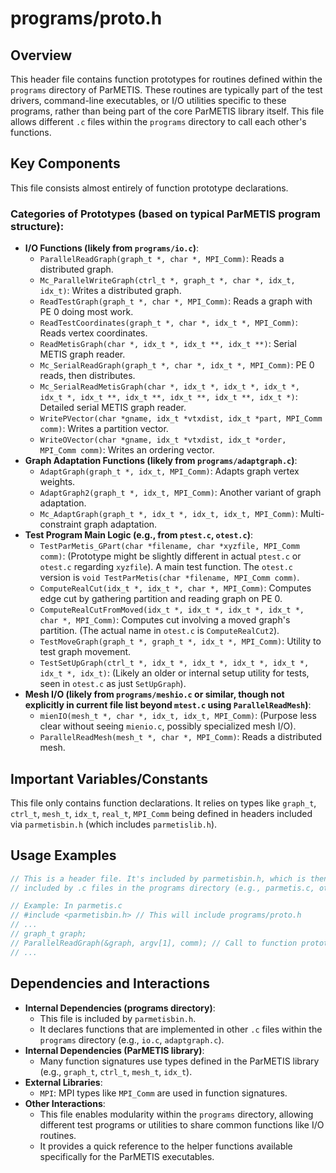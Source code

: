 # programs/proto.h

## Overview

This header file contains function prototypes for routines defined within the `programs` directory of ParMETIS. These routines are typically part of the test drivers, command-line executables, or I/O utilities specific to these programs, rather than being part of the core ParMETIS library itself. This file allows different `.c` files within the `programs` directory to call each other's functions.

## Key Components

This file consists almost entirely of function prototype declarations.

### Categories of Prototypes (based on typical ParMETIS program structure):

*   **I/O Functions (likely from `programs/io.c`)**:
    *   `ParallelReadGraph(graph_t *, char *, MPI_Comm)`: Reads a distributed graph.
    *   `Mc_ParallelWriteGraph(ctrl_t *, graph_t *, char *, idx_t, idx_t)`: Writes a distributed graph.
    *   `ReadTestGraph(graph_t *, char *, MPI_Comm)`: Reads a graph with PE 0 doing most work.
    *   `ReadTestCoordinates(graph_t *, char *, idx_t *, MPI_Comm)`: Reads vertex coordinates.
    *   `ReadMetisGraph(char *, idx_t *, idx_t **, idx_t **)`: Serial METIS graph reader.
    *   `Mc_SerialReadGraph(graph_t *, char *, idx_t *, MPI_Comm)`: PE 0 reads, then distributes.
    *   `Mc_SerialReadMetisGraph(char *, idx_t *, idx_t *, idx_t *, idx_t *, idx_t **, idx_t **, idx_t **, idx_t **, idx_t *)`: Detailed serial METIS graph reader.
    *   `WritePVector(char *gname, idx_t *vtxdist, idx_t *part, MPI_Comm comm)`: Writes a partition vector.
    *   `WriteOVector(char *gname, idx_t *vtxdist, idx_t *order, MPI_Comm comm)`: Writes an ordering vector.
*   **Graph Adaptation Functions (likely from `programs/adaptgraph.c`)**:
    *   `AdaptGraph(graph_t *, idx_t, MPI_Comm)`: Adapts graph vertex weights.
    *   `AdaptGraph2(graph_t *, idx_t, MPI_Comm)`: Another variant of graph adaptation.
    *   `Mc_AdaptGraph(graph_t *, idx_t *, idx_t, idx_t, MPI_Comm)`: Multi-constraint graph adaptation.
*   **Test Program Main Logic (e.g., from `ptest.c`, `otest.c`)**:
    *   `TestParMetis_GPart(char *filename, char *xyzfile, MPI_Comm comm)`: (Prototype might be slightly different in actual `ptest.c` or `otest.c` regarding `xyzfile`). A main test function. The `otest.c` version is `void TestParMetis(char *filename, MPI_Comm comm)`.
    *   `ComputeRealCut(idx_t *, idx_t *, char *, MPI_Comm)`: Computes edge cut by gathering partition and reading graph on PE 0.
    *   `ComputeRealCutFromMoved(idx_t *, idx_t *, idx_t *, idx_t *, char *, MPI_Comm)`: Computes cut involving a moved graph's partition. (The actual name in `otest.c` is `ComputeRealCut2`).
    *   `TestMoveGraph(graph_t *, graph_t *, idx_t *, MPI_Comm)`: Utility to test graph movement.
    *   `TestSetUpGraph(ctrl_t *, idx_t *, idx_t *, idx_t *, idx_t *, idx_t *, idx_t)`: (Likely an older or internal setup utility for tests, seen in `otest.c` as just `SetUpGraph`).
*   **Mesh I/O (likely from `programs/meshio.c` or similar, though not explicitly in current file list beyond `mtest.c` using `ParallelReadMesh`)**:
    *   `mienIO(mesh_t *, char *, idx_t, idx_t, MPI_Comm)`: (Purpose less clear without seeing `mienio.c`, possibly specialized mesh I/O).
    *   `ParallelReadMesh(mesh_t *, char *, MPI_Comm)`: Reads a distributed mesh.

## Important Variables/Constants

This file only contains function declarations. It relies on types like `graph_t`, `ctrl_t`, `mesh_t`, `idx_t`, `real_t`, `MPI_Comm` being defined in headers included via `parmetisbin.h` (which includes `parmetislib.h`).

## Usage Examples

```c
// This is a header file. It's included by parmetisbin.h, which is then
// included by .c files in the programs directory (e.g., parmetis.c, otest.c).

// Example: In parmetis.c
// #include <parmetisbin.h> // This will include programs/proto.h
// ...
// graph_t graph;
// ParallelReadGraph(&graph, argv[1], comm); // Call to function prototyped in programs/proto.h
// ...
```

## Dependencies and Interactions

*   **Internal Dependencies (programs directory)**:
    *   This file is included by `parmetisbin.h`.
    *   It declares functions that are implemented in other `.c` files within the `programs` directory (e.g., `io.c`, `adaptgraph.c`).
*   **Internal Dependencies (ParMETIS library)**:
    *   Many function signatures use types defined in the ParMETIS library (e.g., `graph_t`, `ctrl_t`, `mesh_t`, `idx_t`).
*   **External Libraries**:
    *   `MPI`: MPI types like `MPI_Comm` are used in function signatures.
*   **Other Interactions**:
    *   This file enables modularity within the `programs` directory, allowing different test programs or utilities to share common functions like I/O routines.
    *   It provides a quick reference to the helper functions available specifically for the ParMETIS executables.

```
